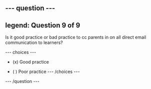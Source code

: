 --- question ---
---
legend: Question 9 of 9
---

Is it good practice or bad practice to cc parents in on all direct email communication to learners?

--- choices ---
- (x) Good practice

- ( ) Poor practice
--- /choices ---

--- /question ---
